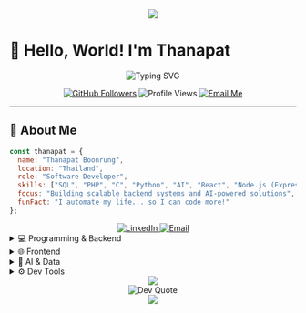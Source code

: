 <div align="center">
  <img src="https://capsule-render.vercel.app/api?type=waving&color=054e85&height=200&section=header&text=Thanapat%20Boonrung&fontSize=50&fontAlignY=35&animation=fadeIn&fontColor=ffffff" />
</div>

# 👋 Hello, World! I'm Thanapat

<div align="center">
  <img src="https://readme-typing-svg.herokuapp.com?font=Fira+Code&weight=500&size=30&pause=1000&color=054e85&center=true&vCenter=true&width=600&height=100&lines=Software+Developer;AI+Enthusiast;Backend+Specialist;Problem+Solver;Lifelong+Learner" alt="Typing SVG" />
</div>

<p align="center">
  <a href="https://github.com/thanapat-boonrung"><img src="https://img.shields.io/github/followers/thanapat-boonrung?label=Followers&style=social" alt="GitHub Followers" /></a>
  <img src="https://komarev.com/ghpvc/?username=thanapat-boonrung&color=054e85&style=flat-square&label=Profile+Views" alt="Profile Views" />
  <a href="mailto:thanapat.dev@hotmail.com"><img src="https://img.shields.io/badge/Email-Contact_Me-054e85?style=flat-square&logo=microsoftoutlook" alt="Email Me" /></a>
</p>

---

## 💫 About Me

```javascript
const thanapat = {
  name: "Thanapat Boonrung",
  location: "Thailand",
  role: "Software Developer",
  skills: ["SQL", "PHP", "C", "Python", "AI", "React", "Node.js (Express)"],
  focus: "Building scalable backend systems and AI-powered solutions",
  funFact: "I automate my life... so I can code more!"
};
```
<div align="center"> <a href="https://linkedin.com/in/thanapat-boonrung" target="_blank"> <img src="https://img.shields.io/badge/LinkedIn-054e85?style=for-the-badge&logo=linkedin&logoColor=white" alt="LinkedIn" /> </a> <a href="mailto:thanapat.dev@hotmail.com" target="_blank"> <img src="https://img.shields.io/badge/Email-thanapat.dev%40hotmail.com-054e85?style=for-the-badge&logo=microsoftoutlook&logoColor=white" alt="Email" /> </a> </div>


<details> <summary>💻 Programming & Backend</summary> <br> <p align="left"> <img src="https://img.shields.io/badge/SQL-054e85?style=for-the-badge&logo=postgresql&logoColor=white" alt="SQL" /> <img src="https://img.shields.io/badge/PHP-777BB4?style=for-the-badge&logo=php&logoColor=white" alt="PHP" /> <img src="https://img.shields.io/badge/C-054e85?style=for-the-badge&logo=c&logoColor=white" alt="C" /> <img src="https://img.shields.io/badge/Python-3776AB?style=for-the-badge&logo=python&logoColor=white" alt="Python" /> <img src="https://img.shields.io/badge/Node.js-339933?style=for-the-badge&logo=nodedotjs&logoColor=white" alt="Node.js" /> <img src="https://img.shields.io/badge/Express.js-404D59?style=for-the-badge" alt="Express.js" /> </p> </details> <details> <summary>🌐 Frontend</summary> <br> <p align="left"> <img src="https://img.shields.io/badge/React-61DAFB?style=for-the-badge&logo=react&logoColor=black" alt="React" /> <img src="https://img.shields.io/badge/HTML5-E34F26?style=for-the-badge&logo=html5&logoColor=white" alt="HTML5" /> <img src="https://img.shields.io/badge/CSS3-1572B6?style=for-the-badge&logo=css3&logoColor=white" alt="CSS3" /> </p> </details> <details> <summary>🧠 AI & Data</summary> <br> <p align="left"> <img src="https://img.shields.io/badge/TensorFlow-FF6F00?style=for-the-badge&logo=tensorflow&logoColor=white" alt="TensorFlow" /> <img src="https://img.shields.io/badge/Pandas-150458?style=for-the-badge&logo=pandas&logoColor=white" alt="Pandas" /> <img src="https://img.shields.io/badge/NumPy-013243?style=for-the-badge&logo=numpy&logoColor=white" alt="NumPy" /> </p> </details> <details> <summary>⚙️ Dev Tools</summary> <br> <p align="left"> <img src="https://img.shields.io/badge/Git-F05032?style=for-the-badge&logo=git&logoColor=white" alt="Git" /> <img src="https://img.shields.io/badge/VSCode-054e85?style=for-the-badge&logo=visualstudiocode&logoColor=white" alt="VSCode" /> <img src="https://img.shields.io/badge/Postman-FF6C37?style=for-the-badge&logo=postman&logoColor=white" alt="Postman" /> </p> </details>




<div align="center"> <img src="https://github-profile-trophy.vercel.app/?username=thanapat-boonrung&theme=darkhub&title=Followers,Stars,Commit,Repositories&margin-w=10&margin-h=10" /> </div>

<div align="center"> <img src="https://quotes-github-readme.vercel.app/api?type=horizontal&theme=dark" alt="Dev Quote"/> </div>

<div align="center"> <img src="https://capsule-render.vercel.app/api?type=waving&color=054e85&height=100&section=footer" /> </div>
